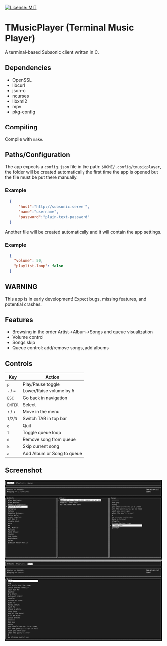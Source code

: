 [![License: MIT](https://img.shields.io/badge/License-MIT-yellow.svg)](LICENSE)

# TMusicPlayer (Terminal Music Player)

  A terminal-based Subsonic client written in C.

## Dependencies
- OpenSSL
- libcurl
- json-c
- ncurses
- libxml2
- mpv
- pkg-config

## Compiling 
  
  Compile with `make`.

## Paths/Configuration

  The app expects a `config.json` file in the path: `$HOME/.config/tmusicplayer`, the folder will be created automatically the first time the app is opened but the file must be put there manually.

### Example

```json
  {
	  "host":"http://subsonic.server",
	  "name":"username",
	  "password":"plain-text-password"
  }
```
  
  Another file will be created automatically and it will contain the app settings.

### Example

```json 
  {
    "volume": 50,
    "playlist-loop": false
  }
```

## WARNING

  This app is in early development! Expect bugs, missing features, and potential crashes.

## Features
  
- Browsing in the order Artist->Album->Songs and queue visualization
- Volume control
- Songs skip
- Queue control: add/remove songs, add albums

## Controls

| Key           | Action                         |
|---------------|--------------------------------|
| `p`             | Play/Pause toggle              |
| `-` / `=`         | Lower/Raise volume by 5        |
| `ESC`           | Go back in navigation          |
| `ENTER`         | Select                         |
| `↑` / `↓`         | Move in the menu               |
| `1`/`2`/`3`         | Switch TAB in top bar          |
| `q`             | Quit                           |
| `l`             | Toggle queue loop              |
| `d`             | Remove song from queue         |
| `k`             | Skip current song              |
| `a`             | Add Album or Song to queue     |


## Screenshot
  ![TMusicPlayer screenshot](images/browse.png)
  ![TMusicPlayer screenshot](images/queue.png)
